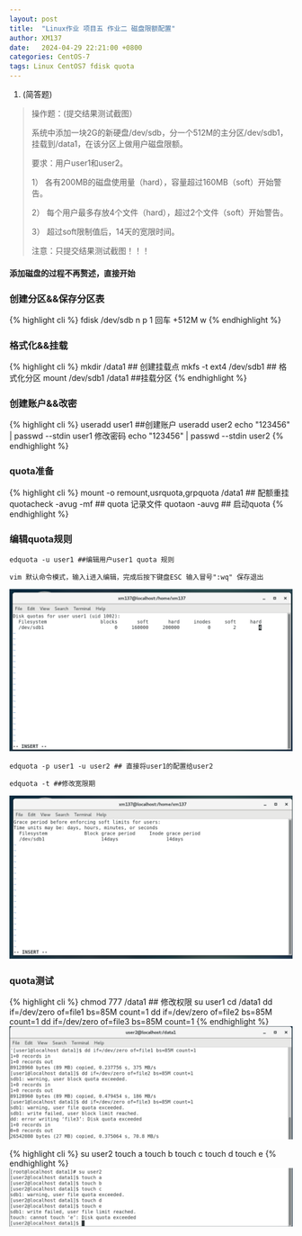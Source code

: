 ```yaml
---
layout: post
title:  "Linux作业 项目五 作业二 磁盘限额配置"
author: XM137
date:   2024-04-29 22:21:00 +0800
categories: CentOS-7
tags: Linux CentOS7 fdisk quota
---
```

1. (简答题)
> 操作题：(提交结果测试截图）
> 
> 系统中添加一块2G的新硬盘/dev/sdb，分一个512M的主分区/dev/sdb1，挂载到/data1，在该分区上做用户磁盘限额。
> 
> 要求：用户user1和user2。
> 
> 1） 各有200MB的磁盘使用量（hard），容量超过160MB（soft）开始警告。
>
> 2） 每个用户最多存放4个文件（hard），超过2个文件（soft）开始警告。
> 
> 3） 超过soft限制值后，14天的宽限时间。
> 
> 注意：只提交结果测试截图！！！


#### 添加磁盘的过程不再赘述，直接开始
### 创建分区&&保存分区表
{% highlight cli %}
fdisk /dev/sdb
n
p
1
回车
+512M
w
{% endhighlight %}

### 格式化&&挂载
{% highlight cli %}
mkdir /data1 ## 创建挂载点
mkfs -t ext4 /dev/sdb1 ## 格式化分区
mount /dev/sdb1 /data1 ##挂载分区
{% endhighlight %}

### 创建账户&&改密
{% highlight cli %}
useradd user1 ##创建账户
useradd user2
echo "123456" | passwd --stdin user1 修改密码
echo "123456" | passwd --stdin user2
{% endhighlight %}

### quota准备
{% highlight cli %}
mount -o remount,usrquota,grpquota /data1 ## 配额重挂
quotacheck -avug -mf ## quota 记录文件
quotaon -auvg ## 启动quota
{% endhighlight %}

### 编辑quota规则
```cli
edquota -u user1 ##编辑用户user1 quota 规则
```

```vim
vim 默认命令模式，输入i进入编辑，完成后按下键盘ESC 输入冒号":wq" 保存退出
```

![](/assets/Daily-image/20240429/image1.png)


```cli
edquota -p user1 -u user2 ## 直接将user1的配置给user2
```

```cli
edquota -t ##修改宽限期
```
![](/assets/Daily-image/20240429/image2.png)


### quota测试
{% highlight cli %}
chmod 777 /data1 ## 修改权限
su user1
cd /data1
dd if=/dev/zero of=file1 bs=85M count=1
dd if=/dev/zero of=file2 bs=85M count=1
dd if=/dev/zero of=file3 bs=85M count=1
{% endhighlight %}
![](/assets/Daily-image/20240429/image3.png)

{% highlight cli %}
su user2
touch a
touch b
touch c
touch d
touch e
{% endhighlight %}
![](/assets/Daily-image/20240429/image4.png)
